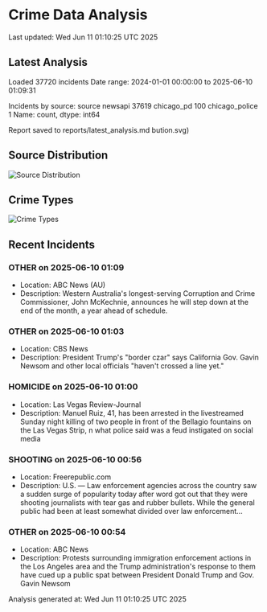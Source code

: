 # Crime Data Analysis
Last updated: Wed Jun 11 01:10:25 UTC 2025

## Latest Analysis

Loaded 37720 incidents
Date range: 2024-01-01 00:00:00 to 2025-06-10 01:09:31

Incidents by source:
source
newsapi           37619
chicago_pd          100
chicago_police        1
Name: count, dtype: int64

Report saved to reports/latest_analysis.md
bution.svg)

## Source Distribution
![Source Distribution](images/source_distribution.svg)

## Crime Types
![Crime Types](images/crime_types.svg)

## Recent Incidents

### OTHER on 2025-06-10 01:09
- Location: ABC News (AU)
- Description: Western Australia's longest-serving Corruption and Crime Commissioner, John McKechnie, announces he will step down at the end of the month, a year ahead of schedule.


### OTHER on 2025-06-10 01:03
- Location: CBS News
- Description: President Trump's "border czar" says California Gov. Gavin Newsom and other local officials "haven't crossed a line yet."


### HOMICIDE on 2025-06-10 01:00
- Location: Las Vegas Review-Journal
- Description: Manuel Ruiz, 41, has been arrested in the livestreamed Sunday night killing of two people in front of the Bellagio fountains on the Las Vegas Strip, n what police said was a feud instigated on social media


### SHOOTING on 2025-06-10 00:56
- Location: Freerepublic.com
- Description: U.S. — Law enforcement agencies across the country saw a sudden surge of popularity today after word got out that they were shooting journalists with tear gas and rubber bullets. While the general public had been at least somewhat divided over law enforcement…


### OTHER on 2025-06-10 00:54
- Location: ABC News
- Description: Protests surrounding immigration enforcement actions in the Los Angeles area and the Trump administration's response to them have cued up a public spat between President Donald Trump and Gov. Gavin Newsom

Analysis generated at: Wed Jun 11 01:10:25 UTC 2025
